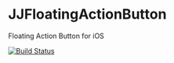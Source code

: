# JJFloatingActionButton
Floating Action Button for iOS

[![Build Status](https://travis-ci.org/jjochen/JJFloatingActionButton.svg?branch=develop)](https://travis-ci.org/jjochen/JJFloatingActionButton)
